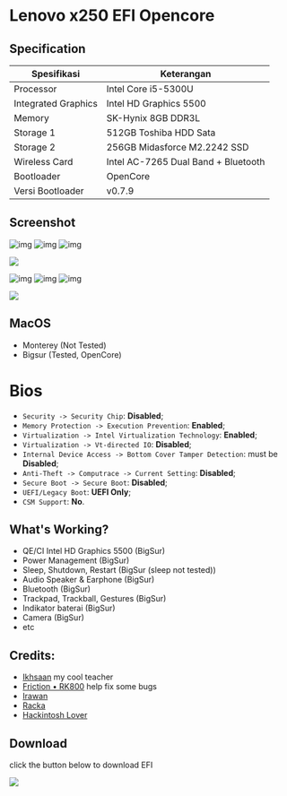 # Lenovo x250 EFI Opencore

## Specification
Spesifikasi | Keterangan
----------- | -----------
Processor | Intel Core i5-5300U
Integrated Graphics | Intel HD Graphics 5500
Memory | SK-Hynix 8GB DDR3L
Storage 1 | 512GB Toshiba HDD Sata
Storage 2 | 256GB Midasforce M2.2242 SSD
Wireless Card | Intel AC-7265 Dual Band + Bluetooth
Bootloader | OpenCore
Versi Bootloader | v0.7.9

## Screenshot
![img](https://img.shields.io/badge/Last%20Update-March-red) ![img](https://img.shields.io/badge/macOS%20Support-Monterey-purple) ![img](https://img.shields.io/badge/OpenCore%20Version-0.7.9-green)
<p align="left">
<a href="https://raw.githubusercontent.com/zamprjkt/Lenovo-Thinkpad-X250-Hackintosh/Opencore/screenshot/mvdsvcsdv.png" target="blank"><img align="center" src="https://raw.githubusercontent.com/zamprjkt/Lenovo-Thinkpad-X250-Hackintosh/Opencore/screenshot/Jepretan%20Layar%202022-03-30%20pukul%2000.43.29.png" /></a>
</p>

![img](https://img.shields.io/badge/Last%20Update-March-red) ![img](https://img.shields.io/badge/macOS%20Support-Bigsur-blue) ![img](https://img.shields.io/badge/OpenCore%20Version-0.7.9-yellow)
<p align="left">
<a href="https://raw.githubusercontent.com/zamprjkt/Lenovo-Thinkpad-X250-Hackintosh/Opencore/screenshot/2022-03-28.png" target="blank"><img align="center" src="https://raw.githubusercontent.com/zamprjkt/Lenovo-Thinkpad-X250-Hackintosh/Opencore/screenshot/Jepretan%20Layar%202022-03-28%20pukul%2001.14.04.png" /></a>
</p>

## MacOS
- Monterey (Not Tested)
- Bigsur (Tested, OpenCore)

# Bios
- `Security -> Security Chip`: **Disabled**;
- `Memory Protection -> Execution Prevention`: **Enabled**;
- `Virtualization -> Intel Virtualization Technology`: **Enabled**;
- `Virtualization -> Vt-directed IO`: **Disabled**;
- `Internal Device Access -> Bottom Cover Tamper Detection`: must be **Disabled**;
- `Anti-Theft -> Computrace -> Current Setting`: **Disabled**;
- `Secure Boot -> Secure Boot`: **Disabled**;
- `UEFI/Legacy Boot`: **UEFI Only**;
- `CSM Support`: **No**.

## What's Working?
- QE/CI Intel HD Graphics 5500 (BigSur)
- Power Management (BigSur)
- Sleep, Shutdown, Restart (BigSur (sleep not tested))
- Audio Speaker & Earphone (BigSur)
- Bluetooth (BigSur)
- Trackpad, Trackball, Gestures (BigSur)
- Indikator baterai (BigSur)
- Camera (BigSur)
- etc

## Credits:
- [Ikhsaan](https://github.com/exxncss) my cool teacher
- [Friction • RK800](https://t.me/gerobaksariroti) help fix some bugs
- [Irawan](https://t.me/irawansalt)
- [Racka](https://github.com/racka98)
- [Hackintosh Lover](https://t.me/HackintoshLover)

## Download
click the button below to download EFI
<p align="left">
<a href="https://github.com/zamprjkt/Lenovo-Thinkpad-X250-Hackintosh/releases" target="blank"><img align="left" src="https://raw.githubusercontent.com/zamprjkt/Lenovo-Thinkpad-X250-Hackintosh/Opencore/screenshot/down.png" /></a>
</p>
